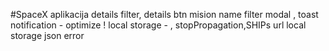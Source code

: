 #SpaceX aplikacija
details filter, details btn
mision name filter
modal , toast notification - optimize !
local storage - 
, stopPropagation,SHIPs url
local storage
json error

